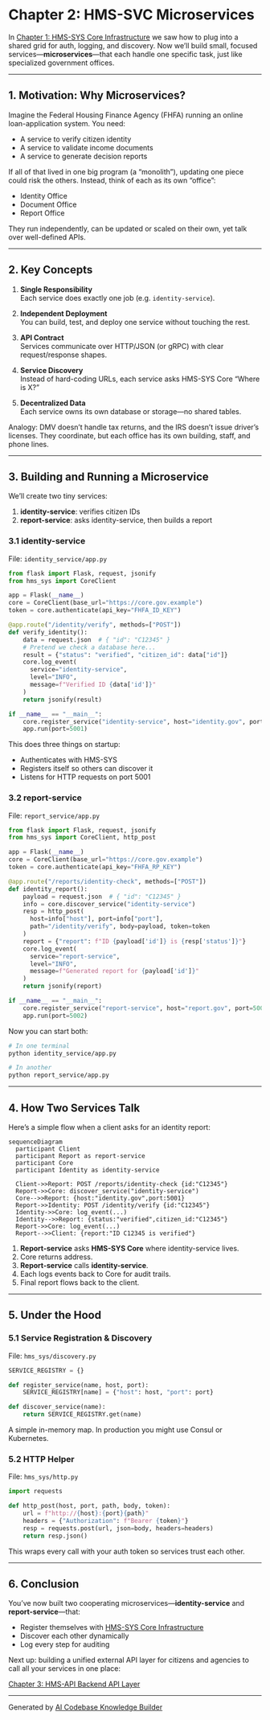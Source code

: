 # Chapter 2: HMS-SVC Microservices

In [Chapter 1: HMS-SYS Core Infrastructure](01_hms_sys_core_infrastructure_.md) we saw how to plug into a shared grid for auth, logging, and discovery. Now we’ll build small, focused services—**microservices**—that each handle one specific task, just like specialized government offices.

---

## 1. Motivation: Why Microservices?

Imagine the Federal Housing Finance Agency (FHFA) running an online loan-application system. You need:

- A service to verify citizen identity  
- A service to validate income documents  
- A service to generate decision reports  

If all of that lived in one big program (a “monolith”), updating one piece could risk the others. Instead, think of each as its own “office”:

- Identity Office  
- Document Office  
- Report Office  

They run independently, can be updated or scaled on their own, yet talk over well-defined APIs.

---

## 2. Key Concepts

1. **Single Responsibility**  
   Each service does exactly one job (e.g. `identity-service`).  

2. **Independent Deployment**  
   You can build, test, and deploy one service without touching the rest.  

3. **API Contract**  
   Services communicate over HTTP/JSON (or gRPC) with clear request/response shapes.  

4. **Service Discovery**  
   Instead of hard-coding URLs, each service asks HMS-SYS Core “Where is X?”  

5. **Decentralized Data**  
   Each service owns its own database or storage—no shared tables.

Analogy: DMV doesn’t handle tax returns, and the IRS doesn’t issue driver’s licenses. They coordinate, but each office has its own building, staff, and phone lines.

---

## 3. Building and Running a Microservice

We’ll create two tiny services:

1. **identity-service**: verifies citizen IDs  
2. **report-service**: asks identity-service, then builds a report  

### 3.1 identity-service

File: `identity_service/app.py`
```python
from flask import Flask, request, jsonify
from hms_sys import CoreClient

app = Flask(__name__)
core = CoreClient(base_url="https://core.gov.example")
token = core.authenticate(api_key="FHFA_ID_KEY")

@app.route("/identity/verify", methods=["POST"])
def verify_identity():
    data = request.json  # { "id": "C12345" }
    # Pretend we check a database here...
    result = {"status": "verified", "citizen_id": data["id"]}
    core.log_event(
      service="identity-service",
      level="INFO",
      message=f"Verified ID {data['id']}"
    )
    return jsonify(result)

if __name__ == "__main__":
    core.register_service("identity-service", host="identity.gov", port=5001)
    app.run(port=5001)
```
This does three things on startup:
- Authenticates with HMS-SYS  
- Registers itself so others can discover it  
- Listens for HTTP requests on port 5001  

### 3.2 report-service

File: `report_service/app.py`
```python
from flask import Flask, request, jsonify
from hms_sys import CoreClient, http_post

app = Flask(__name__)
core = CoreClient(base_url="https://core.gov.example")
token = core.authenticate(api_key="FHFA_RP_KEY")

@app.route("/reports/identity-check", methods=["POST"])
def identity_report():
    payload = request.json  # { "id": "C12345" }
    info = core.discover_service("identity-service")
    resp = http_post(
      host=info["host"], port=info["port"],
      path="/identity/verify", body=payload, token=token
    )
    report = {"report": f"ID {payload['id']} is {resp['status']}"}
    core.log_event(
      service="report-service",
      level="INFO",
      message=f"Generated report for {payload['id']}"
    )
    return jsonify(report)

if __name__ == "__main__":
    core.register_service("report-service", host="report.gov", port=5002)
    app.run(port=5002)
```
Now you can start both:
```bash
# In one terminal
python identity_service/app.py

# In another
python report_service/app.py
```

---

## 4. How Two Services Talk

Here’s a simple flow when a client asks for an identity report:

```mermaid
sequenceDiagram
  participant Client
  participant Report as report-service
  participant Core
  participant Identity as identity-service

  Client->>Report: POST /reports/identity-check {id:"C12345"}
  Report->>Core: discover_service("identity-service")
  Core-->>Report: {host:"identity.gov",port:5001}
  Report->>Identity: POST /identity/verify {id:"C12345"}
  Identity->>Core: log_event(...)
  Identity-->>Report: {status:"verified",citizen_id:"C12345"}
  Report->>Core: log_event(...)
  Report-->>Client: {report:"ID C12345 is verified"}
```

1. **Report-service** asks **HMS-SYS Core** where identity-service lives.  
2. Core returns address.  
3. **Report-service** calls **identity-service**.  
4. Each logs events back to Core for audit trails.  
5. Final report flows back to the client.

---

## 5. Under the Hood

### 5.1 Service Registration & Discovery  
File: `hms_sys/discovery.py`
```python
SERVICE_REGISTRY = {}

def register_service(name, host, port):
    SERVICE_REGISTRY[name] = {"host": host, "port": port}

def discover_service(name):
    return SERVICE_REGISTRY.get(name)
```
A simple in-memory map. In production you might use Consul or Kubernetes.

### 5.2 HTTP Helper  
File: `hms_sys/http.py`
```python
import requests

def http_post(host, port, path, body, token):
    url = f"http://{host}:{port}{path}"
    headers = {"Authorization": f"Bearer {token}"}
    resp = requests.post(url, json=body, headers=headers)
    return resp.json()
```
This wraps every call with your auth token so services trust each other.

---

## 6. Conclusion

You’ve now built two cooperating microservices—**identity-service** and **report-service**—that:

- Register themselves with [HMS-SYS Core Infrastructure](01_hms_sys_core_infrastructure_.md)  
- Discover each other dynamically  
- Log every step for auditing  

Next up: building a unified external API layer for citizens and agencies to call all your services in one place:

[Chapter 3: HMS-API Backend API Layer](03_hms_api_backend_api_layer_.md)

---

Generated by [AI Codebase Knowledge Builder](https://github.com/The-Pocket/Tutorial-Codebase-Knowledge)